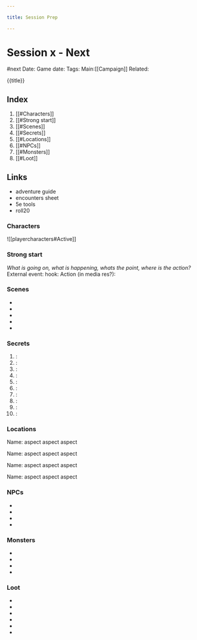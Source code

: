 --- 
title: Session Prep 
---
# Session x - Next 
#next 
Date:
Game date:
Tags:
Main:[[Campaign]] Related:

{{title}}

## Index
1. [[#Characters]]
2. [[#Strong start]]
3. [[#Scenes]]
4. [[#Secrets]]
5. [[#Locations]]
6. [[#NPCs]]
7. [[#Monsters]]
8. [[#Loot]]

## Links
- adventure guide
- encounters sheet
- 5e tools
- roll20

### Characters
![[playercharacters#Active]]
### Strong start
*What is going on, what is happening, whats the point, where is the action?*
External event:
hook:
Action (in media res?):

### Scenes
* 
* 
* 
*  
*  

### Secrets
1. : 
2. :
3. :
4. :
5. :
6. :
7. :
8. :
9. :
10. :

### Locations
Name:
aspect
aspect
aspect

Name:
aspect
aspect
aspect

Name:
aspect
aspect
aspect

Name:
aspect
aspect
aspect

### NPCs
* 
* 
* 
* 

### Monsters
* 
* 
* 
* 

### Loot
* 
* 
* 
* 
* 
* 
